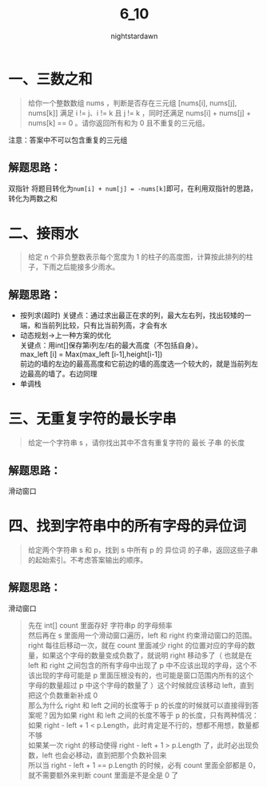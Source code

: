 ﻿---
title: 6_10
tags:
  - 算法
  - hot100
categories:
  - [算法]
author:
  - nightstardawn
---

# 一、三数之和

> 给你一个整数数组 nums ，判断是否存在三元组 [nums[i], nums[j], nums[k]] 满足 i != j、i != k 且 j != k ，同时还满足 nums[i] + nums[j] + nums[k] == 0 。请你返回所有和为 0 且不重复的三元组。

注意：答案中不可以包含重复的三元组

## 解题思路：

双指针
将题目转化为`num[i] + num[j] = -nums[k]`即可，在利用双指针的思路，转化为两数之和

# 二、接雨水

> 给定 n 个非负整数表示每个宽度为 1 的柱子的高度图，计算按此排列的柱子，下雨之后能接多少雨水。

## 解题思路：

- 按列求(超时)
  关键点：通过求出最正在求的列，最大左右列，找出较矮的一端，和当前列比较，只有比当前列高，才会有水
- 动态规划->上一种方案的优化
  </br>关键点：用int[]保存第i列左/右的最大高度（不包括自身）。
  </br>max_left [i] = Max(max_left [i-1],height[i-1])
  </br>前边的墙的左边的最高高度和它前边的墙的高度选一个较大的，就是当前列左边最高的墙了。右边同理
- 单调栈
  
# 三、无重复字符的最长字串

> 给定一个字符串 s ，请你找出其中不含有重复字符的 最长 子串 的长度

## 解题思路：

滑动窗口

# 四、找到字符串中的所有字母的异位词

> 给定两个字符串 s 和 p，找到 s 中所有 p 的 异位词 的子串，返回这些子串的起始索引。不考虑答案输出的顺序。

## 解题思路：

滑动窗口
>先在 int[] count 里面存好 字符串p 的字母频率
</br>然后再在 s 里面用一个滑动窗口遍历，left 和 right 约束滑动窗口的范围。
</br>right 每往后移动一次，就在 count 里面减少 right 的位置对应的字母的数量，如果这个字母的数量变成负数了，就说明 right 移动多了（ 也就是在 left 和 right 之间包含的所有字母中出现了 p 中不应该出现的字母，这个不该出现的字母可能是 p 里面压根没有的，也可能是窗口范围内所有的这个字母的数量超过 p 中这个字母的数量了 ）这个时候就应该移动 left，直到把这个负数重新补成 0
</br>那么为什么 right 和 left 之间的长度等于 p 的长度的时候就可以直接得到答案呢？因为如果 right 和 left 之间的长度不等于 p 的长度，只有两种情况：
></br>如果 right - left + 1 < p.Length，此时肯定是不行的，想都不用想，数量都不够
></br>如果某一次 right 的移动使得 right - left + 1 > p.Length 了，此时必出现负数，left 也会必移动，直到把那个负数补回来
></br>所以当 right - left + 1 == p.Length 的时候，必有 count 里面全部都是 0，就不需要额外来判断 count 里面是不是全是 0 了

  
